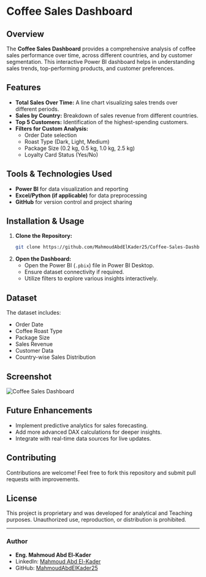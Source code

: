 # Coffee Sales Dashboard

## Overview
The **Coffee Sales Dashboard** provides a comprehensive analysis of coffee sales performance over time, across different countries, and by customer segmentation. This interactive Power BI dashboard helps in understanding sales trends, top-performing products, and customer preferences.

## Features
- **Total Sales Over Time:** A line chart visualizing sales trends over different periods.
- **Sales by Country:** Breakdown of sales revenue from different countries.
- **Top 5 Customers:** Identification of the highest-spending customers.
- **Filters for Custom Analysis:**
  - Order Date selection
  - Roast Type (Dark, Light, Medium)
  - Package Size (0.2 kg, 0.5 kg, 1.0 kg, 2.5 kg)
  - Loyalty Card Status (Yes/No)

## Tools & Technologies Used
- **Power BI** for data visualization and reporting
- **Excel/Python (if applicable)** for data preprocessing
- **GitHub** for version control and project sharing

## Installation & Usage
1. **Clone the Repository:**
   ```sh
   git clone https://github.com/MahmoudAbdElKader25/Coffee-Sales-Dashboard.git
   ```
2. **Open the Dashboard:**
   - Open the Power BI (`.pbix`) file in Power BI Desktop.
   - Ensure dataset connectivity if required.
   - Utilize filters to explore various insights interactively.

## Dataset
The dataset includes:
- Order Date
- Coffee Roast Type
- Package Size
- Sales Revenue
- Customer Data
- Country-wise Sales Distribution

## Screenshot
![Coffee Sales Dashboard](Dashboard.jpg)

## Future Enhancements
- Implement predictive analytics for sales forecasting.
- Add more advanced DAX calculations for deeper insights.
- Integrate with real-time data sources for live updates.

## Contributing
Contributions are welcome! Feel free to fork this repository and submit pull requests with improvements.

## License
This project is proprietary and was developed for analytical and Teaching purposes. Unauthorized use, reproduction, or distribution is prohibited.

---

### Author
- **Eng. Mahmoud Abd El-Kader**
- LinkedIn: [Mahmoud Abd El-Kader](https://www.linkedin.com/in/mahmoud-abd-el-kader-66a6a8308/)
- GitHub: [MahmoudAbdElKader25](https://github.com/MahmoudAbdElKader25)


